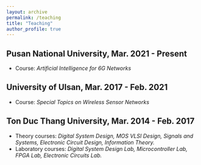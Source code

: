 ```yaml
---
layout: archive
permalink: /teaching
title: "Teaching"
author_profile: true
---
```


## Pusan National University, Mar. 2021 - Present

- Course: _Artificial Intelligence for 6G Networks_


## University of Ulsan, Mar. 2017 - Feb. 2021

- Course: _Special Topics on Wireless Sensor Networks_


## Ton Duc Thang University, Mar. 2014 - Feb. 2017

- Theory courses: _Digital System Design, MOS VLSI Design, Signals and Systems, Electronic Circuit Design, Information Theory._
- Laboratory courses: _Digital System Design Lab, Microcontroller Lab, FPGA Lab, Electronic Circuits Lab._
